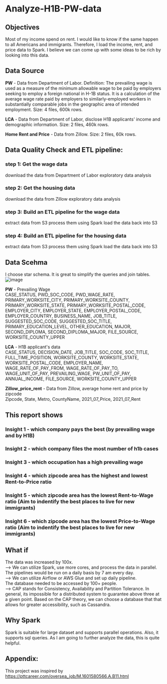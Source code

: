 # Analyze-H1B-PW-data

## Objectives
Most of my income spend on rent. I would like to know if the same happen to all Americans and immigrants. Therefore, I load the income, rent, and price data to Spark. I believe we can come up with some ideas to be rich by looking into this data. 

## Data Source
**PW** - Data from Department of Labor. Definition: The prevailing wage is used as a measure of the minimum allowable wage to be paid by employers seeking to employ a foreign national in H-1B status. It is a calculation of the average wage rate paid by employers to similarly-employed workers in substantially comparable jobs in the geographic area of intended employment. Size: 4 files, 600k rows. <br>

**LCA** - Data from Department of Labor, disclose H1B applicants' income and demographic information. Size: 2 files, 460k rows. <br>

**Home Rent and Price** - Data from Zillow. Size: 2 files, 60k rows. <br>

## Data Quality Check and ETL pipeline:

### step 1: Get the wage data
download the data from Department of Labor
exploratory data analysis

### step 2: Get the housing data
download the data from Zillow
exploratory data analysis

### step 3: Build an ETL pipeline for the wage data
extract data from S3
process them using Spark
load the data back into S3

### step 4: Build an ETL pipeline for the housing data
extract data from S3
process them using Spark
load the data back into S3


## Data Scehma
I choose star schema. It is great to simplify the queries and join tables.
![image](https://user-images.githubusercontent.com/42988516/134633419-53d6167b-edf4-4d0c-bc82-af762cc2008f.png)

**PW** - Prevailing Wage <br>
CASE_STATUS, PWD_SOC_CODE, PWD_WAGE_RATE, PRIMARY_WORKSITE_CITY, PRIMARY_WORKSITE_COUNTY, PRIMARY_WORKSITE_STATE, PRIMARY_WORKSITE_POSTAL_CODE, EMPLOYER_CITY, EMPLOYER_STATE, EMPLOYER_POSTAL_CODE, EMPLOYER_COUNTRY, BUSINESS_NAME, JOB_TITLE, SUGGESTED_SOC_CODE, SUGGESTED_SOC_TITLE, PRIMARY_EDUCATION_LEVEL, OTHER_EDUCATION, MAJOR, SECOND_DIPLOMA, SECOND_DIPLOMA_MAJOR, FILE_SOURCE, WORKSITE_COUNTY_UPPER

**LCA** - H1B applicant's data <br>
CASE_STATUS, DECISION_DATE, JOB_TITLE, SOC_CODE, SOC_TITLE, FULL_TIME_POSITION, WORKSITE_COUNTY, WORKSITE_STATE, WORKSITE_POSTAL_CODE, EMPLOYER_NAME, WAGE_RATE_OF_PAY_FROM, WAGE_RATE_OF_PAY_TO, WAGE_UNIT_OF_PAY, PREVAILING_WAGE, PW_UNIT_OF_PAY, ANNUAL_INCOME, FILE_SOURCE, WORKSITE_COUNTY_UPPER

**Zillow_price_rent** - Data from Zillow, average home rent and price by zipcode <br>
Zipcode, State, Metro, CountyName, 2021_07_Price, 2021_07_Rent

## This report shows

### Insight 1 - which company pays the best (by prevailing wage and by H1B)

### Insight 2 - which company files the most number of h1b cases

### Insight 3 - which occupation has a high prevailing wage

### Insight 4 - which zipcode area has the highest and lowest Rent-to-Price ratio

### Insight 5 - which zipcode area has the lowest Rent-to-Wage ratio (Aim to indentify the best places to live for new immigrants)

### Insight 6 - which zipcode area has the lowest Price-to-Wage ratio (Aim to indentify the best places to live for new immigrants)


## What if
The data was increased by 100x. <br>
 --> We can utilize Spark, use more cores, and process the data in parallel. <br>
The pipelines would be run on a daily basis by 7 am every day. <br>
 --> We can utilize Airflow or AWS Glue and set up daily pipeline. <br>
The database needed to be accessed by 100+ people. <br>
 --> CAP stands for Consistency, Availability and Partition Tolerance. In general, its impossible for a distributed system to guarantee above three at a given point. Based on the CAP theory, we can choose a database that that allows for greater accessibility, such as Cassandra. <br>

## Why Spark
Spark is suitable for large dataset and supports parallel operations. Also, it supports sql queries. As I am going to further analyze the data, this is quite helpful.

## Appendix:
This project was inspired by
https://pttcareer.com/oversea_job/M.1601580566.A.B11.html
